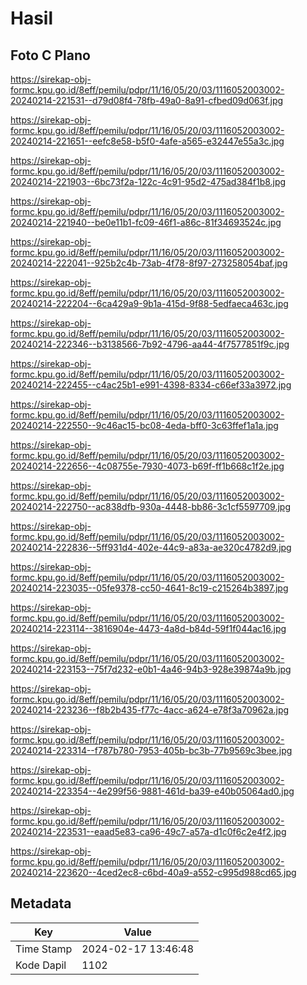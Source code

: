 # Hasil

## Foto C Plano

https://sirekap-obj-formc.kpu.go.id/8eff/pemilu/pdpr/11/16/05/20/03/1116052003002-20240214-221531--d79d08f4-78fb-49a0-8a91-cfbed09d063f.jpg

https://sirekap-obj-formc.kpu.go.id/8eff/pemilu/pdpr/11/16/05/20/03/1116052003002-20240214-221651--eefc8e58-b5f0-4afe-a565-e32447e55a3c.jpg

https://sirekap-obj-formc.kpu.go.id/8eff/pemilu/pdpr/11/16/05/20/03/1116052003002-20240214-221903--6bc73f2a-122c-4c91-95d2-475ad384f1b8.jpg

https://sirekap-obj-formc.kpu.go.id/8eff/pemilu/pdpr/11/16/05/20/03/1116052003002-20240214-221940--be0e11b1-fc09-46f1-a86c-81f34693524c.jpg

https://sirekap-obj-formc.kpu.go.id/8eff/pemilu/pdpr/11/16/05/20/03/1116052003002-20240214-222041--925b2c4b-73ab-4f78-8f97-273258054baf.jpg

https://sirekap-obj-formc.kpu.go.id/8eff/pemilu/pdpr/11/16/05/20/03/1116052003002-20240214-222204--6ca429a9-9b1a-415d-9f88-5edfaeca463c.jpg

https://sirekap-obj-formc.kpu.go.id/8eff/pemilu/pdpr/11/16/05/20/03/1116052003002-20240214-222346--b3138566-7b92-4796-aa44-4f7577851f9c.jpg

https://sirekap-obj-formc.kpu.go.id/8eff/pemilu/pdpr/11/16/05/20/03/1116052003002-20240214-222455--c4ac25b1-e991-4398-8334-c66ef33a3972.jpg

https://sirekap-obj-formc.kpu.go.id/8eff/pemilu/pdpr/11/16/05/20/03/1116052003002-20240214-222550--9c46ac15-bc08-4eda-bff0-3c63ffef1a1a.jpg

https://sirekap-obj-formc.kpu.go.id/8eff/pemilu/pdpr/11/16/05/20/03/1116052003002-20240214-222656--4c08755e-7930-4073-b69f-ff1b668c1f2e.jpg

https://sirekap-obj-formc.kpu.go.id/8eff/pemilu/pdpr/11/16/05/20/03/1116052003002-20240214-222750--ac838dfb-930a-4448-bb86-3c1cf5597709.jpg

https://sirekap-obj-formc.kpu.go.id/8eff/pemilu/pdpr/11/16/05/20/03/1116052003002-20240214-222836--5ff931d4-402e-44c9-a83a-ae320c4782d9.jpg

https://sirekap-obj-formc.kpu.go.id/8eff/pemilu/pdpr/11/16/05/20/03/1116052003002-20240214-223035--05fe9378-cc50-4641-8c19-c215264b3897.jpg

https://sirekap-obj-formc.kpu.go.id/8eff/pemilu/pdpr/11/16/05/20/03/1116052003002-20240214-223114--3816904e-4473-4a8d-b84d-59f1f044ac16.jpg

https://sirekap-obj-formc.kpu.go.id/8eff/pemilu/pdpr/11/16/05/20/03/1116052003002-20240214-223153--75f7d232-e0b1-4a46-94b3-928e39874a9b.jpg

https://sirekap-obj-formc.kpu.go.id/8eff/pemilu/pdpr/11/16/05/20/03/1116052003002-20240214-223236--f8b2b435-f77c-4acc-a624-e78f3a70962a.jpg

https://sirekap-obj-formc.kpu.go.id/8eff/pemilu/pdpr/11/16/05/20/03/1116052003002-20240214-223314--f787b780-7953-405b-bc3b-77b9569c3bee.jpg

https://sirekap-obj-formc.kpu.go.id/8eff/pemilu/pdpr/11/16/05/20/03/1116052003002-20240214-223354--4e299f56-9881-461d-ba39-e40b05064ad0.jpg

https://sirekap-obj-formc.kpu.go.id/8eff/pemilu/pdpr/11/16/05/20/03/1116052003002-20240214-223531--eaad5e83-ca96-49c7-a57a-d1c0f6c2e4f2.jpg

https://sirekap-obj-formc.kpu.go.id/8eff/pemilu/pdpr/11/16/05/20/03/1116052003002-20240214-223620--4ced2ec8-c6bd-40a9-a552-c995d988cd65.jpg


## Metadata

| Key        | Value               |
| ---------- | ------------------- |
| Time Stamp | 2024-02-17 13:46:48 |
| Kode Dapil | 1102                |



